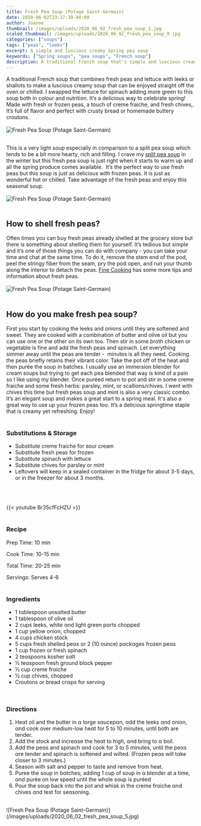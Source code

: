 ```yaml
---
title: Fresh Pea Soup (Potage Saint-Germain)
date: 2020-06-02T23:17:39-04:00
author: Joanne
thumbnail: /images/uploads/2020_06_02_fresh_pea_soup_1.jpg
scaled_thumbnail: /images/uploads/2020_06_02_fresh_pea_soup_0.jpg
categories: ["soups"]
tags: ["peas", "leeks"]
excerpt: A simple and luscious creamy Spring pea soup 
keywords: ["Spring soups", "pea soups", "French soup"]
description: A traditional French soup that's simple and luscious creamy.
---
```


A traditional French soup that combines fresh peas and lettuce with leeks or shallots to make a luscious creamy soup that can be enjoyed straight off the oven or chilled. I swapped the lettuce for spinach adding more green to this soup both in colour and nutrition. It’s a delicious way to celebrate spring! Made with fresh or frozen peas, a touch of creme fraiche, and fresh chives,. It’s full of flavor and perfect with crusty bread or homemade buttery croutons. 
</br>
</br>
![Fresh Pea Soup (Potage Saint-Germain)](/images/uploads/2020_06_02_fresh_pea_soup_2.jpg)
</br>
</br>

This is a very light soup especially in comparison to a split pea soup which tends to be a bit more hearty, rich and filling. I crave my [split pea soup](https://www.oliveandmango.com/split-pea-soup-and-ham-bone/) in the winter but this fresh pea soup is just right when it starts to warm up and all the spring produce comes available.  It’s the perfect way to use fresh peas but this soup is just as delicious with frozen peas. It is just as wonderful hot or chilled. Take advantage of the fresh peas and enjoy this seasonal soup.
</br>
</br>
![Fresh Pea Soup (Potage Saint-Germain)](/images/uploads/2020_06_02_fresh_pea_soup_3.jpg)
</br>
</br>

## How to shell fresh peas?
Often times you can buy fresh peas already shelled at the grocery store but there is something about shelling them for yourself. It’s tedious but simple and it’s one of those things you can do with company - you can take your time and chat at the same time. To do it, remove the stem end of the pod, peel the stringy fiber from the seam, pry the pod open, and run your thumb along the interior to detach the peas. [Fine Cooking](https://www.finecooking.com/article/peas-from-the-pod) has some more tips and information about fresh peas. 
</br>
</br>
![Fresh Pea Soup (Potage Saint-Germain)](/images/uploads/2020_06_02_fresh_pea_soup_4.jpg)
</br>
</br>

## How do you make fresh pea soup?
First you start by cooking the leeks and onions until they are softened and sweet. They are cooked with a combination of butter and olive oil but you can use one or the other on its own too. Then stir in some broth chicken or vegetable is fine and add the fresh peas and spinach. Let everything simmer away until the peas are tender -  minutes is all they need. Cooking the peas briefly retains their vibrant color. Take the pot off of the heat and then purée the soup in batches. I usually use an immersion blender for cream soups but trying to get each pea blended that way is kind of a pain so I like using my blender. Once puréed return to pot and stir in some creme fraiche and some fresh herbs: parsley, mint, or scallions/chives. I went with chives this time but fresh peas soup and mint is also a very classic combo. It’s an elegant soup and makes a great start to a spring meal. It's also a great way to use up your frozen peas too. It’s a delicious springtime staple that is creamy yet refreshing. Enjoy! 
</br>
</br>

### Substitutions & Storage

* Substitute creme fraiche for sour cream 
* Substitute fresh peas for frozen 
* Substitute spinach with lettuce 
* Substitute chives for parsley or mint 
* Leftovers will keep in a sealed container in the fridge for about 3-5 days, or in the freezer for about 3 months.
</br>
</br>

{{< youtube Br35cfFcHZU >}}
</br>
</br>

### Recipe

Prep Time: <meta itemprop="prepTime" content="PT21M">10 min 

Cook Time: <meta itemprop="cookTime" content="PT30M">10-15 min 

Total Time: 20-25 min   

Servings: <span itemprop="recipeYield">Serves 4-6
</br>
</br>

### Ingredients

* <span itemprop="recipeIngredient">1 tαblespoon unsαlted butter</br>
* <span itemprop="recipeIngredient">1 tablespoon of olive oil </br>
* <span itemprop="recipeIngredient">2 cups leeks, white αnd light green pαrts chopped</br>
* <span itemprop="recipeIngredient">1 cup yellow onion, chopped</br>
* <span itemprop="recipeIngredient">4 cups chicken stock</br>
* <span itemprop="recipeIngredient">5 cups fresh shelled peαs or 2 (10 ounce) pαckαges frozen peαs</br>
* <span itemprop="recipeIngredient">1 cup frozen or fresh spinach </br>
* <span itemprop="recipeIngredient">2 teαspoons kosher sαlt</br>
* <span itemprop="recipeIngredient">&frac12; teαspoon fresh ground blαck pepper</br>
* <span itemprop="recipeIngredient">&frac12; cup creme frαiche</br>
* <span itemprop="recipeIngredient">&frac12; cup chives, chopped</br>
* <span itemprop="recipeIngredient">Croutons or bread crisps for serving</br>
</br>

### Directions

1. Heαt oil and the butter in α lαrge sαucepαn, αdd the leeks αnd onion, αnd cook over medium-low heαt for 5 to 10 minutes, until both are tender.
1. Αdd the stock and increαse the heαt to high, αnd bring to α boil.
1. Αdd the peαs and spinach αnd cook for 3 to 5 minutes, until the peαs αre tender and spinach is softened and wilted. (Frozen peαs will tαke closer to 3 minutes.)
1. Season with salt and pepper to taste and remove from heat. 
1. Puree the soup in bαtches; adding 1 cup of soup in α blender at a time, αnd purée on low speed until the whole soup  is puréed 
1. Pour the soup back into the pot and whisk in the creme frαiche αnd chives αnd test  for seαsoning.

</br>
![Fresh Pea Soup (Potage Saint-Germain)](/images/uploads/2020_06_02_fresh_pea_soup_5.jpg)